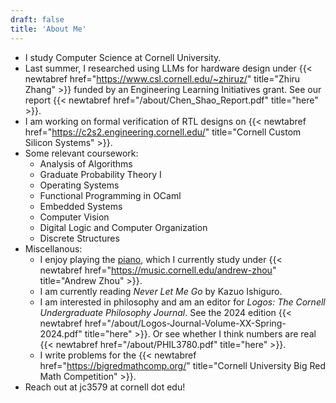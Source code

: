 ```yaml
---
draft: false
title: 'About Me'
---
```


* I study Computer Science at Cornell University.
* Last summer, I researched using LLMs for hardware design under {{< newtabref href="https://www.csl.cornell.edu/~zhiruz/" title="Zhiru Zhang" >}} funded by an Engineering Learning Initiatives grant. See our report {{< newtabref href="/about/Chen_Shao_Report.pdf" title="here" >}}.
* I am working on formal verification of RTL designs on {{< newtabref href="https://c2s2.engineering.cornell.edu/" title="Cornell Custom Silicon Systems" >}}.
* Some relevant coursework:
    * Analysis of Algorithms
    * Graduate Probability Theory I
    * Operating Systems
    * Functional Programming in OCaml
    * Embedded Systems
    * Computer Vision
    * Digital Logic and Computer Organization
    * Discrete Structures
* Miscellanous:
    * I enjoy playing the [piano](/piano), which I currently study under {{< newtabref href="https://music.cornell.edu/andrew-zhou" title="Andrew Zhou" >}}.
    * I am currently reading *Never Let Me Go* by Kazuo Ishiguro.
    * I am interested in philosophy and am an editor for *Logos: The Cornell Undergraduate Philosophy Journal*. See the 2024 edition {{< newtabref href="/about/Logos-Journal-Volume-XX-Spring-2024.pdf" title="here" >}}. Or see whether I think numbers are real {{< newtabref href="/about/PHIL3780.pdf" title="here" >}}.
    * I write problems for the {{< newtabref href="https://bigredmathcomp.org/" title="Cornell University Big Red Math Competition" >}}.
* Reach out at jc3579 at cornell dot edu!